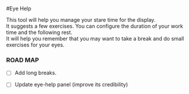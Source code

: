 #Eye Help


<!-- Plugin description -->
This tool will help you manage your stare time for the display.<br/>
It suggests a few exercises. You can configure the duration of your work time and the following rest.<br/>
It will help you remember that you may want to take a break and do small exercises for your eyes.
<!-- Plugin description end -->

### ROAD MAP

- [ ] Add long breaks.
- [ ] Update eye-help panel (improve its credibility)

 